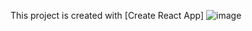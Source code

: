 This project is created with [Create React App] 
![image](https://github.com/Harish2002-projects/React-Pizza-site/assets/123865573/67189d48-b73b-4aa0-acca-70f8a313fdaf)

